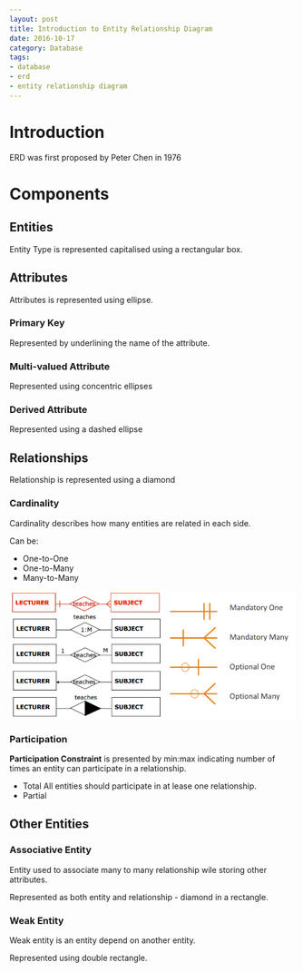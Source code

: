 ```yaml
---
layout: post
title: Introduction to Entity Relationship Diagram
date: 2016-10-17
category: Database
tags: 
- database
- erd
- entity relationship diagram
---
```


# Introduction
ERD was first proposed by Peter Chen in 1976

# Components

## Entities
Entity Type is represented capitalised using a rectangular box.

## Attributes
Attributes is represented using ellipse.

### Primary Key
Represented by underlining the name of the attribute.

### Multi-valued Attribute
Represented using concentric ellipses

### Derived Attribute
Represented using a dashed ellipse

## Relationships
Relationship is represented using a diamond

### Cardinality
Cardinality describes how many entities are related in each side.

Can be:
- One-to-One
- One-to-Many
- Many-to-Many

![ERD Cardinality Diagram](/img/erd_cardinality.png)


### Participation

**Participation Constraint** is presented by min:max indicating number of times an entity can participate in a relationship.

- Total
  All entities should participate in at lease one relationship.
- Partial

## Other Entities

### Associative Entity
Entity used to associate many to many relationship wile storing other attributes.

Represented as both entity and relationship - diamond in a rectangle.

### Weak Entity
Weak entity is an entity depend on another entity.

Represented using double rectangle.

